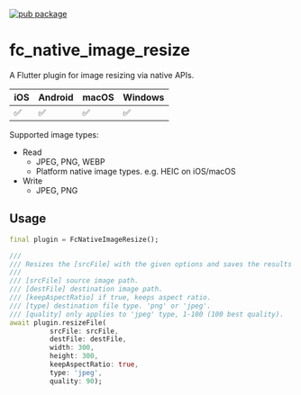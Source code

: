 [![pub package](https://img.shields.io/pub/v/fc_native_image_resize.svg)](https://pub.dev/packages/fc_native_image_resize)

# fc_native_image_resize

A Flutter plugin for image resizing via native APIs.

| iOS | Android | macOS | Windows |
| --- | ------- | ----- | ------- |
| ✅  | ✅      | ✅    | ✅      |

Supported image types:

- Read
  - JPEG, PNG, WEBP
  - Platform native image types. e.g. HEIC on iOS/macOS
- Write
  - JPEG, PNG

## Usage

```dart
final plugin = FcNativeImageResize();

///
/// Resizes the [srcFile] with the given options and saves the results to [destFile].
///
/// [srcFile] source image path.
/// [destFile] destination image path.
/// [keepAspectRatio] if true, keeps aspect ratio.
/// [type] destination file type. 'png' or 'jpeg'.
/// [quality] only applies to 'jpeg' type, 1-100 (100 best quality).
await plugin.resizeFile(
          srcFile: srcFile,
          destFile: destFile,
          width: 300,
          height: 300,
          keepAspectRatio: true,
          type: 'jpeg',
          quality: 90);
```
